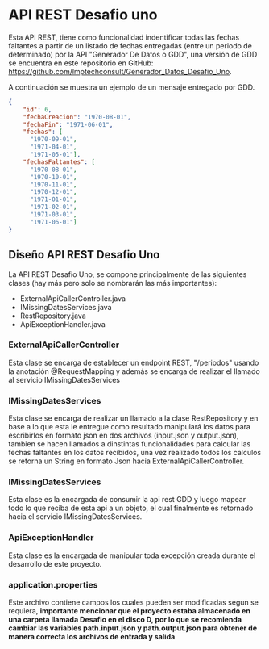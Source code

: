# API REST Desafio uno

Esta API REST, tiene como funcionalidad indentificar todas las fechas faltantes a partir de un listado de fechas entregadas (entre un periodo de determinado) por la API "Generador De Datos o GDD", una versión de GDD se encuentra en este repositorio en GitHub: https://github.com/lmptechconsult/Generador_Datos_Desafio_Uno.

A continuación se muestra un ejemplo de un mensaje entregado por GDD.
```json
{
    "id": 6,
    "fechaCreacion": "1970-08-01",
    "fechaFin": "1971-06-01",
    "fechas": [     
      "1970-09-01",
	  "1971-04-01",
      "1971-05-01"],
	"fechasFaltantes": [
      "1970-08-01",
      "1970-10-01",
	  "1970-11-01",
	  "1970-12-01",
      "1971-01-01",
	  "1971-02-01",
	  "1971-03-01",
      "1971-06-01"]
}
```

## Diseño API REST Desafio Uno
La API REST Desafio Uno, se compone principalmente de las siguientes clases (hay más pero solo se nombrarán las más importantes):
* ExternalApiCallerController.java
* IMissingDatesServices.java
* RestRepository.java
* ApiExceptionHandler.java

### ExternalApiCallerController
Esta clase se encarga de establecer un endpoint REST, "/periodos" usando la anotación @RequestMapping y además se encarga de realizar el llamado al servicio 	IMissingDatesServices

### IMissingDatesServices
Esta clase se encarga de realizar un llamado a la clase RestRepository y en base a lo que esta le entregue como resultado manipulará los datos para escribirlos en formato json en dos archivos (input.json y output.json), tambien se hacen llamados a dinstintas funcionalidades para calcular las fechas faltantes en los datos recibidos, una vez realizado todos los calculos se retorna un String en formato Json hacia ExternalApiCallerController.

### IMissingDatesServices
Esta clase es la encargada de consumir la api rest GDD y luego mapear todo lo que reciba de esta api a un objeto, el cual finalmente es retornado hacia el servicio IMissingDatesServices.

### ApiExceptionHandler
Esta clase es la encargada de manipular toda excepción creada durante el desarrollo de este proyecto.

### application.properties
Este archivo contiene campos los cuales pueden ser modificadas segun se requiera, **importante mencionar que el proyecto estaba almacenado en una carpeta llamada Desafio en el disco D, por lo que se recomienda cambiar las variables path.input.json y path.output.json para obtener de manera correcta los archivos de entrada y salida**

